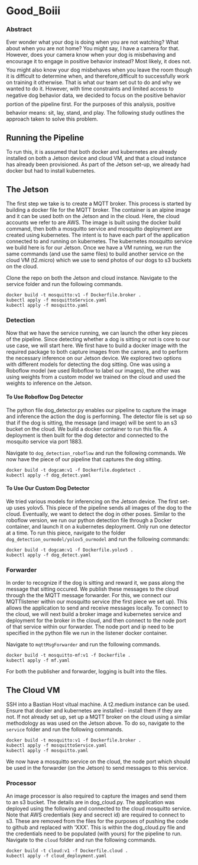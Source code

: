 # Good_Boiii

### Abstract
Ever wonder what your dog is doing when you are not watching?  What about when you are not home?  You might say, I have a camera for that. However, does your camera know when your dog is misbehaving and encourage it to engage in positive behavior instead?  Most likely, it does not. You might also know your dog misbehaves when you leave the room though it is difficult to determine when, and therefore,difficult to successfully work on training it otherwise. That is what our team set out to do and why we wanted to do it.  However, with time constraints and limited access to negative dog behavior data, we decided to focus on the positive behavior portion of the pipeline first.  For the purposes of this analysis, positive behavior means: sit, lay, stand, and play. The following study outlines the approach taken to solve this problem.

## Running the Pipeline
To run this, it is assumed that both docker and kubernetes are already installed on both a Jetson device and cloud VM, and that a cloud instance has already been provisioned.  As part of the Jetson set-up, we already had docker but had to install kubernetes.

## The Jetson
The first step we take is to create a MQTT broker. This process is started by building a docker file for the MQTT broker.  The container is an alpine image and it can be used both on the Jetson and in the cloud.  Here, the cloud accounts we refer to are AWS.
The image is built using the docker build command, then both a mosquitto service and mosquitto deployment are created using kubernetes.
The intent is to have each part of the application connected to and running on kubernetes.  The kubernetes mosquitto service we build here is for our Jetson. 
Once we have a VM running, we run the same commands (and use the same files) to build another service on the cloud VM (t2.micro) which we use to send photos of our dogs to s3 buckets on the cloud.  

Clone the repo on both the Jetson and cloud instance. Navigate to the service folder and run the following commands.
```
docker build -t mosquitto:v1 -f Dockerfile.broker .
kubectl apply -f mosquittoService.yaml
kubectl apply -f mosquitto.yaml
```
### Detection
Now that we have the service running, we can launch the other key pieces of the pipeline. Since detecting whether a dog is sitting or not is core to our use case, we will start here.
We first have to build a docker image with the required package to both capture images from the camera, and to perform the necessary inference on our Jetson device. We explored two options with different models for detecting the dog sitting.  One was using a Roboflow model (we used Roboflow to label our images), the other was using weights from a custom model we trained on the cloud and used the weights to inference on the Jetson.

#### To Use Roboflow Dog Detector
The python file dog_detector.py enables our pipeline to capture the image and inference the action the dog is performing. The detector file is set up so that if the dog is sitting, the message (and image) will be sent to an s3 bucket on the cloud.  We build a docker container to run this file.
A deployment is then built for the dog detector and connected to the mosquito service via port 1883.  

Navigate to `dog_detection_roboflow` and run the following commands.  We now have the piece of our pipeline that captures the dog sitting.
```
docker build -t dogcam:v1 -f Dockerfile.dogdetect .
kubectl apply -f dog_detect.yaml
```

#### To Use Our Custom Dog Detector
We tried various models for inferencing on the Jetson device.  The first set-up uses yolov5. This piece of the pipeline sends all images of the dog to the cloud. Eventually, we want to detect the dog in other poses. Similar to the roboflow version, we run our python detection file through a Docker container, and launch it on a kubernetes deployment.  Only run one detector at a time.
To run this piece, navigate to the folder `dog_detection_ourmodel/yolov5_ourmodel` and run the following commands:
```
docker build -t dogcam:v1 -f Dockerfile.yolov5 .
kubectl apply -f dog_detect.yaml
```

### Forwarder
In order to recognize if the dog is sitting and reward it, we pass along the message that sitting occured. We publish these messages to the cloud through the the MQTT message forwarder.
For this, we connect our MQTTlistener within our mosquitto service (the first piece we set up).  This allows the application to send and receive messages locally.  To connect to the cloud, we will next build a broker image and kubernetes service and deployment for the broker in the cloud, and then connect to the node port of that service within our forwarder.  The node port and ip need to be specified in the python file we run in the listener docker container. 

Navigate to `mqttMsgForwarder` and run the following commands.
```
docker build -t mosquitto-mf:v1 -f Dockerfile .
kubectl apply -f mf.yaml

```
For both the publisher and forwarder, logging is built into the files.  

## The Cloud VM 
SSH into a Bastian Host vitual machine.  A t2.medium instance can be used.  Ensure that docker and kubernetes are installed - install them if they are not.
If not already set up, set up a MQTT broker on the cloud using a similar methodology as was used on the Jetson above.  To do so, navigate to the `service` folder and run the following commands.
```
docker build -t mosquitto:v1 -f Dockerfile.broker .
kubectl apply -f mosquittoService.yaml
kubectl apply -f mosquitto.yaml
```
We now have a mosquitto service on the cloud, the node port which should be used in the forwarder (on the Jetson) to send messages to this service.

### Processor
An image processor is also required to capture the images and send them to an s3 bucket. The details are in dog_cloud.py.
The application was deployed using the following and connected to the cloud mosquitto service.
Note that AWS credentials (key and secrect id) are required to connect to s3.  These are removed from the files for the purposes of pushing the code to github and replaced with 'XXX'. This is within the dog_cloud.py file and the credentials need to be populated (with yours) for the pipeline to run.
Navigate to the `cloud` folder and run the following commands.
```
docker build -t cloud:v1 -f Dockerfile.cloud .
kubectl apply -f cloud_deployment.yaml
```
